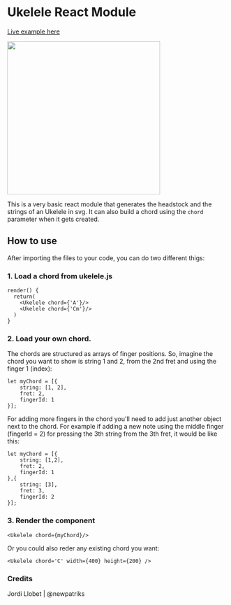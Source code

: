 # Ukelele React Module

[Live example here](https://relaxed-babbage-eca213.netlify.app/)


<img src="http://jllobet.me/wp-content/uploads/2020/05/react-ukelele.gif" width="350px" />

This is a very basic react module that generates the headstock and the strings of an Ukelele in svg. It can also build a chord using the `chord` parameter when it gets created.

## How to use

After importing the files to your code, you can do two different thigs:

### 1. Load a chord from ukelele.js

```
render() {
  return(
    <Ukelele chord={'A'}/>
    <Ukelele chord={'Cm'}/>
  )
}
```

### 2. Load your own chord.

The chords are structured as arrays of finger positions. So, imagine the chord you want to show is string 1 and 2, from the 2nd fret and using the finger 1 (index):

```
let myChord = [{
    string: [1, 2],
    fret: 2,
    fingerId: 1
}];
```

For adding more fingers in the chord you'll need to add just another object next to the chord. For example if adding a new note using the middle finger (fingerId = 2) for pressing the 3th string from the 3th fret, it would be like this:

```
let myChord = [{
    string: [1,2],
    fret: 2,
    fingerId: 1
},{
    string: [3],
    fret: 3,
    fingerId: 2
}];
```

### 3. Render the component

```
<Ukelele chord={myChord}/>
```

Or you could also reder any existing chord you want: 
```
<Ukelele chord='C' width={400} height={200} />
```

### Credits

Jordi Llobet | @newpatriks
